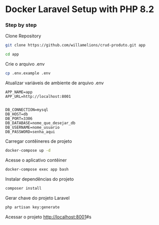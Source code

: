 # Docker Laravel Setup with PHP 8.2

### Step by step
Clone Repository

```sh
git clone https://github.com/willamelions/crud-produto.git app
```

```sh
cd app
```



Crie o arquivo .env
```sh
cp .env.example .env
```



Atualizar variáveis ​​de ambiente de arquivo .env
```dosini
APP_NAME=app
APP_URL=http://localhost:8001


DB_CONNECTION=mysql
DB_HOST=db
DB_PORT=3306
DB_DATABASE=nome_que_desejar_db
DB_USERNAME=nome_usuario
DB_PASSWORD=senha_aqui

```



Carregar contêineres de projeto
```sh
docker-compose up -d
```


Acesse o aplicativo contêiner
```sh
docker-compose exec app bash
```



Instalar dependências do projeto
```sh
composer install
```



Gerar chave do projeto Laravel
```sh
php artisan key:generate
```



Acessar o projeto
[http://localhost:8001](http://localhost:8001)# s
 
 
